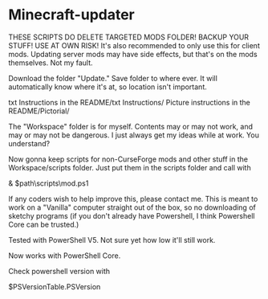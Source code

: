 # Minecraft-updater
THESE SCRIPTS DO DELETE TARGETED MODS FOLDER! BACKUP YOUR STUFF! USE AT OWN RISK!
It's also recommended to only use this for client mods. Updating server mods may have side effects, but that's on the mods themselves. Not my fault.

Download the folder "Update." Save folder to where ever. It will automatically know where it's at, so location isn't important.

txt Instructions in the README/txt Instructions/
Picture instructions in the README/Pictorial/

The "Workspace" folder is for myself. Contents may or may not work, and may or may not be dangerous.
I just always get my ideas while at work. You understand?

Now gonna keep scripts for non-CurseForge mods and other stuff in the Workspace/scripts folder. Just put them in the scripts folder and call with

& $path\scripts\mod.ps1

If any coders wish to help improve this, please contact me.
This is meant to work on a "Vanilla" computer straight out of the box, so no downloading of sketchy programs (if you don't already have Powershell, I think Powershell Core can be trusted.)

Tested with PowerShell V5. Not sure yet how low it'll still work.

Now works with PowerShell Core.

Check powershell version with

$PSVersionTable.PSVersion
